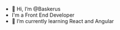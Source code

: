 - 👋 Hi, I’m @Baskerus
-  I'm a Front End Developer
- 🌱 I’m currently learning React and Angular

<!---
Baskerus/Baskerus is a ✨ special ✨ repository because its `README.md` (this file) appears on your GitHub profile.
You can click the Preview link to take a look at your changes.
--->
